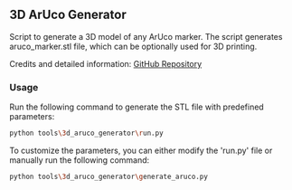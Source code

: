 ## 3D ArUco Generator

Script to generate a 3D model of any ArUco marker. The script generates aruco_marker.stl file, which can be optionally used for 3D printing.

Credits and detailed information: [GitHub Repository](https://github.com/imontesino/3D-aruco-generator)

### Usage

Run the following command to generate the STL file with predefined parameters:

```bash
python tools\3d_aruco_generator\run.py
```

To customize the parameters, you can either modify the 'run.py' file or manually run the following command:

```bash
python tools\3d_aruco_generator\generate_aruco.py
```
